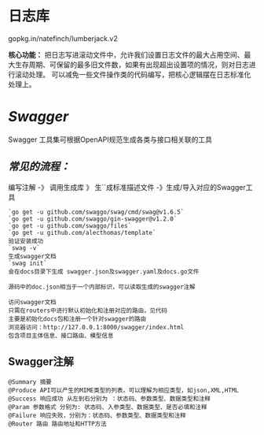 # **日志库**

gopkg.in/natefinch/lumberjack.v2

**核心功能：**
把日志写进滚动文件中，允许我们设置日志文件的最大占用空间、最大生存周期、可保留的最多旧文件数，如果有出现超出设置项的情况，则对日志进行滚动处理。
可以减免一些文件操作类的代码编写，把核心逻辑摆在日志标准化处理上。

_Swagger_
==
Swagger 工具集可根据OpenAPI规范生成各类与接口相关联的工具

_常见的流程：_
---

编写注解 -》 调用生成库 》 生``成标准描述文件 -》生成/导入对应的Swagger工具

    `go get -u github.com/swaggo/swag/cmd/swag@v1.6.5`
    `go get -u github.com/swaggo/gin-swagger@v1.2.0`
    `go get -u github.com/swaggo/files`
    `go get -u github.com/alecthomas/template`
    验证安装成功 
    `swag -v`
    生成swagger文档
    `swag init`
    会在docs目录下生成 swagger.json及swagger.yaml及docs.go文件

    源码中的doc.json相当于一个内部标识，可以读取生成的swagger注解

    访问swagger文档
    只需在routers中进行默认初始化和注册对应的路由，见代码
    主要是初始化docs包和注册一个针对swagger的路由
    浏览器访问：http://127.0.0.1:8000/swagger/index.html
    包含项目主体信息、接口路由、模型信息


Swagger注解
--

    @Summary 摘要
    @Produce API可以产生的MIME类型的列表。可以理解为相应类型，如json,XML,HTML
    @Success 响应成功 从左到右分别为 ：状态码、参数类型、数据类型和注释
    @Param 参数格式 分别为: 状态码、入参类型、数据类型、是否必填和注释
    @Failure 响应失败，分别为：状态码、参数类型、数据类型和注释
    @Router 路由 路由地址和HTTP方法

